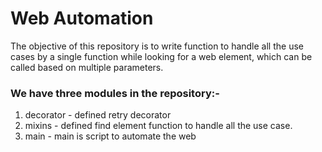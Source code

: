 # Web Automation

The objective of this repository is to write function to handle all the use cases by a single function while looking for a web element, which can be called based on multiple parameters.

### We have three modules in the repository:-
1. decorator - defined retry decorator
2. mixins - defined find element function to handle all the use case.
3. main - main is script to automate the web

